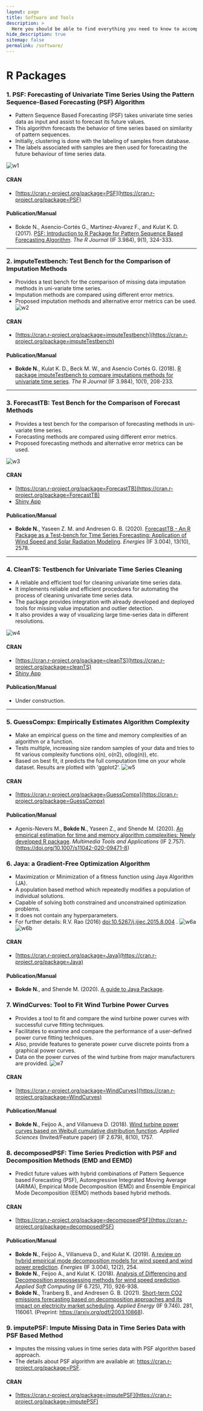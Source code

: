 ```yaml
---
layout: page
title: Software and Tools
description: >
  Here you should be able to find everything you need to know to accomplish the most common tasks when blogging with Hydejack.
hide_description: true
sitemap: false
permalink: /software/
---
```


# R Packages

### 1. PSF: Forecasting of Univariate Time Series Using the Pattern Sequence-Based Forecasting (PSF) Algorithm
* Pattern Sequence Based Forecasting (PSF) takes univariate time series data as input and assist to forecast its future values.
* This algorithm forecasts the behavior of time series based on similarity of pattern sequences.
* Initially, clustering is done with the labeling of samples from database.
* The labels associated with samples are then used for forecasting the future behaviour of time series data.

![w1](https://user-images.githubusercontent.com/10669836/134778693-f4c2acf8-0124-44db-af3f-c11f8076f8eb.jpg)
#### CRAN
* [https://cran.r-project.org/package=PSF](https://cran.r-project.org/package=PSF)
#### Publication/Manual
* Bokde N., Asencio-Cortés G., Martínez-Alvarez F., and Kulat K. D. (2017). [PSF: Introduction to R Package for Pattern Sequence Based Forecasting Algorithm](https://journal.r-project.org/archive/2017/RJ-2017-021/index.html). _The R Journal_ (IF 3.984), 9(1), 324-333. 

----


### 2. imputeTestbench: Test Bench for the Comparison of Imputation Methods
* Provides a test bench for the comparison of missing data imputation methods in uni-variate time series.
* Imputation methods are compared using different error metrics.
* Proposed imputation methods and alternative error metrics can be used.
![w2](https://user-images.githubusercontent.com/10669836/134777727-14e5799a-0bde-49c2-b9c1-336cb3a22a0f.PNG)
#### CRAN
* [https://cran.r-project.org/package=imputeTestbench](https://cran.r-project.org/package=imputeTestbench)
#### Publication/Manual
* **Bokde N.**, Kulat K. D., Beck M. W., and Asencio Cortés G. (2018). [R package imputeTestbench to compare imputations methods for univariate time series](https://journal.r-project.org/archive/2018/RJ-2018-024/index.html). _The R Journal_ (IF 3.984), 10(1), 208-233.
----


### 3. ForecastTB: Test Bench for the Comparison of Forecast Methods
* Provides a test bench for the comparison of forecasting methods in uni-variate time series.
* Forecasting methods are compared using different error metrics.
* Proposed forecasting methods and alternative error metrics can be used.

![w3](https://user-images.githubusercontent.com/10669836/134778685-38cca478-aef2-49d7-ad48-a57693cf92c3.PNG)
#### CRAN
* [https://cran.r-project.org/package=ForecastTB](https://cran.r-project.org/package=ForecastTB)
* [Shiny App](https://psfonline.shinyapps.io/ForeCastTB/?_ga=2.245185158.2036765493.1628790300-1082146698.1628790300)
#### Publication/Manual
* **Bokde N.**, Yaseen Z. M. and Andresen G. B. (2020). [ForecastTB - An R Package as a Test-bench for Time Series Forecasting: Application of Wind Speed and Solar Radiation Modeling](https://www.mdpi.com/1996-1073/13/10/2578). _Energies_ (IF 3.004), 13(10), 2578.
----

### 4. CleanTS: Testbench for Univariate Time Series Cleaning
* A reliable and efficient tool for cleaning univariate time series data.
* It implements reliable and efficient procedures for automating the process of cleaning univariate time series data.
* The package provides integration with already developed and deployed tools for missing value imputation and outlier detection.
* It also provides a way of visualizing large time-series data in different resolutions.

![w4](https://user-images.githubusercontent.com/10669836/134778677-f44d6e6c-cf06-4046-8d66-ad2270afa87e.PNG)
#### CRAN
* [https://cran.r-project.org/package=cleanTS](https://cran.r-project.org/package=cleanTS)
* [Shiny App](https://mayur1009.shinyapps.io/cleanTS/)
#### Publication/Manual
* Under construction.
----

### 5. GuessCompx: Empirically Estimates Algorithm Complexity
* Make an empirical guess on the time and memory complexities of an algorithm or a function.
* Tests multiple, increasing size random samples of your data and tries to fit various complexity functions o(n), o(n2), o(log(n)), etc.
* Based on best fit, it predicts the full computation time on your whole dataset. Results are plotted with 'ggplot2'.
![w5](https://user-images.githubusercontent.com/10669836/134778671-e0ae37a9-0dee-4428-96c6-63b160608069.PNG)
#### CRAN
* [https://cran.r-project.org/package=GuessCompx](https://cran.r-project.org/package=GuessCompx)
#### Publication/Manual
* Agenis-Nevers M., **Bokde N.**, Yaseen Z., and Shende M. (2020). [An empirical estimation for time and memory algorithm complexities: Newly developed R package](https://link.springer.com/article/10.1007/s11042-020-09471-8). _Multimedia Tools and Applications_ (IF 2.757). (https://doi.org/10.1007/s11042-020-09471-8)


### 6. Jaya: a Gradient-Free Optimization Algorithm
* Maximization or Minimization of a fitness function using Jaya Algorithm (JA).
* A population based method which repeatedly modifies a population of individual solutions.
* Capable of solving both constrained and unconstrained optimization problems.
* It does not contain any hyperparameters.
* For further details: R.V. Rao (2016) <doi:10.5267/j.ijiec.2015.8.004> .
![w6a](https://user-images.githubusercontent.com/10669836/134778951-a1aab9bf-be55-4edf-924f-b78cab5a4dec.PNG)
![w6b](https://user-images.githubusercontent.com/10669836/134778958-c7482a0e-47b7-47ad-9e21-6c617db893ac.PNG)
#### CRAN
* [https://cran.r-project.org/package=Jaya](https://cran.r-project.org/package=Jaya)
#### Publication/Manual
* **Bokde N.**, and Shende M. (2020). [A guide to Jaya Package](https://cran.rstudio.com/web/packages/Jaya/vignettes/A_guide_to_JA.html). 


### 7. WindCurves: Tool to Fit Wind Turbine Power Curves
* Provides a tool to fit and compare the wind turbine power curves with successful curve fitting techniques.
* Facilitates to examine and compare the performance of a user-defined power curve fitting techniques.
* Also, provide features to generate power curve discrete points from a graphical power curves.
* Data on the power curves of the wind turbine from major manufacturers are provided.
![w7](https://user-images.githubusercontent.com/10669836/134779462-31abb810-78fa-4be7-8a6a-1d341f92490b.PNG)
#### CRAN
* [https://cran.r-project.org/package=WindCurves](https://cran.r-project.org/package=WindCurves)
#### Publication/Manual
* **Bokde N.**, Feijoo A., and Villanueva D. (2018). [Wind turbine power curves based on Weibull cumulative distribution function](https://www.mdpi.com/2076-3417/8/10/1757). _Applied Sciences_ (Invited/Feature paper) (IF 2.679), 8(10), 1757.


### 8. decomposedPSF: Time Series Prediction with PSF and Decomposition Methods (EMD and EEMD)
* Predict future values with hybrid combinations of Pattern Sequence based Forecasting (PSF), Autoregressive Integrated Moving Average (ARIMA), Empirical Mode Decomposition (EMD) and Ensemble Empirical Mode Decomposition (EEMD) methods based hybrid methods.
#### CRAN
* [https://cran.r-project.org/package=decomposedPSF](https://cran.r-project.org/package=decomposedPSF)
#### Publication/Manual
* **Bokde N.**, Feijoo A., Villanueva D., and Kulat K. (2019). [A review on hybrid empirical mode decomposition models for wind speed and wind power prediction](https://www.mdpi.com/1996-1073/12/2/254). _Energies_ (IF 3.004), 12(2), 254.
* **Bokde N.**, Feijoo A., and Kulat K. (2018). [Analysis of Differencing and Decomposition prepossessing methods for wind speed prediction](https://www.sciencedirect.com/science/article/pii/S1568494618304290?casa_token=i-1txOkUNcMAAAAA:laMUdOcRv7mPGy4YpFGvOsNL4CjW20MELiGunz9v5zmi-Di8OZqZtdq6Elol6BIdBWY5QdY). _Applied Soft Computing_ (IF 6.725), 71(), 926-938.
* **Bokde N.**, Tranberg B., and Andresen G. B. (2021). [Short-term CO2 emissions forecasting based on decomposition approaches and its impact on electricity market scheduling](https://www.sciencedirect.com/science/article/pii/S0306261920314926). _Applied Energy_ (IF 9.746). 281, 116061. (Preprint: https://arxiv.org/pdf/2003.10868).


### 9. imputePSF: Impute Missing Data in Time Series Data with PSF Based Method
* Imputes the missing values in time series data with PSF algorithm based approach.
* The details about PSF algorithm are available at: <https://cran.r-project.org/package=PSF>.
#### CRAN
* [https://cran.r-project.org/package=imputePSF](https://cran.r-project.org/package=imputePSF)




